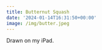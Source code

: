 ```yaml
---
title: Butternut Squash
date: '2024-01-14T16:31:50+00:00'
image: /img/butter.jpeg
---
```

Drawn on my iPad.
